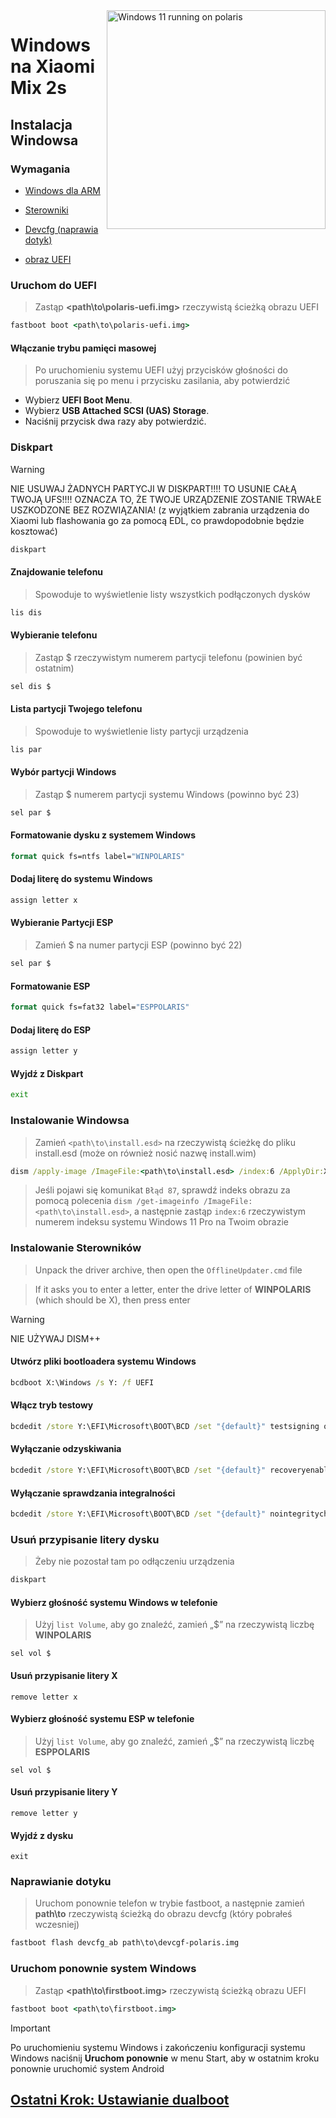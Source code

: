 <img align="right" src="https://github.com/n00b69/woa-polaris/blob/main/polaris.png" width="350" alt="Windows 11 running on polaris">

# Windows na Xiaomi Mix 2s

## Instalacja Windowsa

### Wymagania
- [Windows dla ARM](https://worproject.com/esd)
  
- [Sterowniki](https://github.com/n00b69/woa-polaris/releases/tag/Drivers)

- [Devcfg (naprawia dotyk)](https://github.com/n00b69/woa-polaris/releases/download/Files/devcfg-polaris.img)
  
- [obraz UEFI](https://github.com/n00b69/woa-polaris/releases/tag/UEFI)

### Uruchom do UEFI
> Zastąp **<path\to\polaris-uefi.img>** rzeczywistą ścieżką obrazu UEFI
```cmd
fastboot boot <path\to\polaris-uefi.img>
```

#### Włączanie trybu pamięci masowej
> Po uruchomieniu systemu UEFI użyj przycisków głośności do poruszania się po menu i przycisku zasilania, aby potwierdzić
- Wybierz **UEFI Boot Menu**.
- Wybierz **USB Attached SCSI (UAS) Storage**.
- Naciśnij przycisk dwa razy aby potwierdzić.

### Diskpart
> [!WARNING]
> NIE USUWAJ ŻADNYCH PARTYCJI W DISKPART!!!! TO USUNIE CAŁĄ TWOJĄ UFS!!!! OZNACZA TO, ŻE TWOJE URZĄDZENIE ZOSTANIE TRWAŁE USZKODZONE BEZ ROZWIĄZANIA! (z wyjątkiem zabrania urządzenia do Xiaomi lub flashowania go za pomocą EDL, co prawdopodobnie będzie kosztować)
```cmd
diskpart
```

#### Znajdowanie telefonu
> Spowoduje to wyświetlenie listy wszystkich podłączonych dysków
```cmd
lis dis
```

#### Wybieranie telefonu
> Zastąp $ rzeczywistym numerem partycji telefonu (powinien być ostatnim)
```cmd
sel dis $
```

#### Lista partycji Twojego telefonu
> Spowoduje to wyświetlenie listy partycji urządzenia
```cmd
lis par
```

#### Wybór partycji Windows
> Zastąp $ numerem partycji systemu Windows (powinno być 23)
```cmd
sel par $
```

#### Formatowanie dysku z systemem Windows
```cmd
format quick fs=ntfs label="WINPOLARIS"
```

#### Dodaj literę do systemu Windows
```cmd
assign letter x
```

#### Wybieranie Partycji ESP
> Zamień $ na numer partycji ESP (powinno być 22)
```cmd
sel par $
```

#### Formatowanie ESP
```cmd
format quick fs=fat32 label="ESPPOLARIS"
```

#### Dodaj literę do ESP
```cmd
assign letter y
```

#### Wyjdź z Diskpart
```cmd
exit
```

### Instalowanie Windowsa
> Zamień `<path\to\install.esd>` na rzeczywistą ścieżkę do pliku install.esd (może on również nosić nazwę install.wim)

```cmd
dism /apply-image /ImageFile:<path\to\install.esd> /index:6 /ApplyDir:X:\
```

> Jeśli pojawi się komunikat `Błąd 87`, sprawdź indeks obrazu za pomocą polecenia `dism /get-imageinfo /ImageFile:<path\to\install.esd>`, a następnie zastąp `index:6` rzeczywistym numerem indeksu systemu Windows 11 Pro na Twoim obrazie

### Instalowanie Sterowników
> Unpack the driver archive, then open the `OfflineUpdater.cmd` file

> If it asks you to enter a letter, enter the drive letter of **WINPOLARIS** (which should be X), then press enter

> [!WARNING]
> NIE UŻYWAJ DISM++

#### Utwórz pliki bootloadera systemu Windows
```cmd
bcdboot X:\Windows /s Y: /f UEFI
```

#### Włącz tryb testowy
```cmd
bcdedit /store Y:\EFI\Microsoft\BOOT\BCD /set "{default}" testsigning on
```

#### Wyłączanie odzyskiwania
```cmd
bcdedit /store Y:\EFI\Microsoft\BOOT\BCD /set "{default}" recoveryenabled no
```

#### Wyłączanie sprawdzania integralności
```cmd
bcdedit /store Y:\EFI\Microsoft\BOOT\BCD /set "{default}" nointegritychecks on
```

### Usuń przypisanie litery dysku
> Żeby nie pozostał tam po odłączeniu urządzenia
```cmd
diskpart
```

#### Wybierz głośność systemu Windows w telefonie
> Użyj `list Volume`, aby go znaleźć, zamień „$” na rzeczywistą liczbę **WINPOLARIS**
```część dysku
sel vol $
```

#### Usuń przypisanie litery X
```część dysku
remove letter x
```

#### Wybierz głośność systemu ESP w telefonie
> Użyj `list Volume`, aby go znaleźć, zamień „$” na rzeczywistą liczbę **ESPPOLARIS**
```część dysku
sel vol $
```

#### Usuń przypisanie litery Y
```część dysku
remove letter y
```

#### Wyjdź z dysku
```część dysku
exit
```

### Naprawianie dotyku
> Uruchom ponownie telefon w trybie fastboot, a następnie zamień **path\to** rzeczywistą ścieżką do obrazu devcfg (który pobrałeś wczesniej)
```cmd
fastboot flash devcfg_ab path\to\devcgf-polaris.img
```

### Uruchom ponownie system Windows
> Zastąp **<path\to\firstboot.img>** rzeczywistą ścieżką obrazu UEFI
```cmd
fastboot boot <path\to\firstboot.img>
```
> [!Important]
> Po uruchomieniu systemu Windows i zakończeniu konfiguracji systemu Windows naciśnij **Uruchom ponownie** w menu Start, aby w ostatnim kroku ponownie uruchomić system Android

## [Ostatni Krok: Ustawianie dualboot](dualboot.md)

















